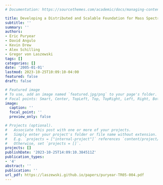 ```yaml
---
# Documentation: https://sourcethemes.com/academic/docs/managing-content/

title: Developing a Distributed and Scalable Foundation for Mass Spectrometry Data
subtitle: ''
summary: ''
authors:
- Eric Puryear
- David Angulo
- Kevin Drew
- Alex Schilling
- Gregor von Laszewski
tags: []
categories: []
date: '2005-01-01'
lastmod: 2023-10-25T10:09:10-04:00
featured: false
draft: false

# Featured image
# To use, add an image named `featured.jpg/png` to your page's folder.
# Focal points: Smart, Center, TopLeft, Top, TopRight, Left, Right, BottomLeft, Bottom, BottomRight.
image:
  caption: ''
  focal_point: ''
  preview_only: false

# Projects (optional).
#   Associate this post with one or more of your projects.
#   Simply enter your project's folder or file name without extension.
#   E.g. `projects = ["internal-project"]` references `content/project/deep-learning/index.md`.
#   Otherwise, set `projects = []`.
projects: []
publishDate: '2023-10-25T14:09:10.384511Z'
publication_types:
- '4'
abstract: ''
publication: ''
url_pdf: https://laszewski.github.io/papers/puryear-TR05-004.pdf
---
```

